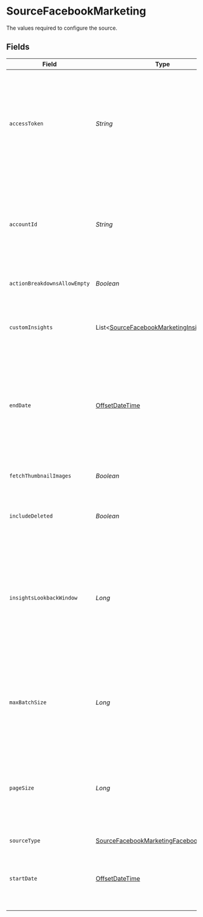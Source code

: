 # SourceFacebookMarketing

The values required to configure the source.


## Fields

| Field                                                                                                                                                                                                                                                                                                                                                               | Type                                                                                                                                                                                                                                                                                                                                                                | Required                                                                                                                                                                                                                                                                                                                                                            | Description                                                                                                                                                                                                                                                                                                                                                         | Example                                                                                                                                                                                                                                                                                                                                                             |
| ------------------------------------------------------------------------------------------------------------------------------------------------------------------------------------------------------------------------------------------------------------------------------------------------------------------------------------------------------------------- | ------------------------------------------------------------------------------------------------------------------------------------------------------------------------------------------------------------------------------------------------------------------------------------------------------------------------------------------------------------------- | ------------------------------------------------------------------------------------------------------------------------------------------------------------------------------------------------------------------------------------------------------------------------------------------------------------------------------------------------------------------- | ------------------------------------------------------------------------------------------------------------------------------------------------------------------------------------------------------------------------------------------------------------------------------------------------------------------------------------------------------------------- | ------------------------------------------------------------------------------------------------------------------------------------------------------------------------------------------------------------------------------------------------------------------------------------------------------------------------------------------------------------------- |
| `accessToken`                                                                                                                                                                                                                                                                                                                                                       | *String*                                                                                                                                                                                                                                                                                                                                                            | :heavy_check_mark:                                                                                                                                                                                                                                                                                                                                                  | The value of the generated access token. From your App’s Dashboard, click on "Marketing API" then "Tools". Select permissions <b>ads_management, ads_read, read_insights, business_management</b>. Then click on "Get token". See the <a href="https://docs.airbyte.com/integrations/sources/facebook-marketing">docs</a> for more information.                     |                                                                                                                                                                                                                                                                                                                                                                     |
| `accountId`                                                                                                                                                                                                                                                                                                                                                         | *String*                                                                                                                                                                                                                                                                                                                                                            | :heavy_check_mark:                                                                                                                                                                                                                                                                                                                                                  | The Facebook Ad account ID to use when pulling data from the Facebook Marketing API. Open your Meta Ads Manager. The Ad account ID number is in the account dropdown menu or in your browser's address bar. See the <a href="https://www.facebook.com/business/help/1492627900875762">docs</a> for more information.                                                | 111111111111111                                                                                                                                                                                                                                                                                                                                                     |
| `actionBreakdownsAllowEmpty`                                                                                                                                                                                                                                                                                                                                        | *Boolean*                                                                                                                                                                                                                                                                                                                                                           | :heavy_minus_sign:                                                                                                                                                                                                                                                                                                                                                  | Allows action_breakdowns to be an empty list                                                                                                                                                                                                                                                                                                                        |                                                                                                                                                                                                                                                                                                                                                                     |
| `customInsights`                                                                                                                                                                                                                                                                                                                                                    | List<[SourceFacebookMarketingInsightConfig](../../models/shared/SourceFacebookMarketingInsightConfig.md)>                                                                                                                                                                                                                                                           | :heavy_minus_sign:                                                                                                                                                                                                                                                                                                                                                  | A list which contains ad statistics entries, each entry must have a name and can contains fields, breakdowns or action_breakdowns. Click on "add" to fill this field.                                                                                                                                                                                               |                                                                                                                                                                                                                                                                                                                                                                     |
| `endDate`                                                                                                                                                                                                                                                                                                                                                           | [OffsetDateTime](https://docs.oracle.com/javase/8/docs/api/java/time/OffsetDateTime.html)                                                                                                                                                                                                                                                                           | :heavy_minus_sign:                                                                                                                                                                                                                                                                                                                                                  | The date until which you'd like to replicate data for all incremental streams, in the format YYYY-MM-DDT00:00:00Z. All data generated between the start date and this end date will be replicated. Not setting this option will result in always syncing the latest data.                                                                                           | 2017-01-26T00:00:00Z                                                                                                                                                                                                                                                                                                                                                |
| `fetchThumbnailImages`                                                                                                                                                                                                                                                                                                                                              | *Boolean*                                                                                                                                                                                                                                                                                                                                                           | :heavy_minus_sign:                                                                                                                                                                                                                                                                                                                                                  | Set to active if you want to fetch the thumbnail_url and store the result in thumbnail_data_url for each Ad Creative.                                                                                                                                                                                                                                               |                                                                                                                                                                                                                                                                                                                                                                     |
| `includeDeleted`                                                                                                                                                                                                                                                                                                                                                    | *Boolean*                                                                                                                                                                                                                                                                                                                                                           | :heavy_minus_sign:                                                                                                                                                                                                                                                                                                                                                  | Set to active if you want to include data from deleted Campaigns, Ads, and AdSets.                                                                                                                                                                                                                                                                                  |                                                                                                                                                                                                                                                                                                                                                                     |
| `insightsLookbackWindow`                                                                                                                                                                                                                                                                                                                                            | *Long*                                                                                                                                                                                                                                                                                                                                                              | :heavy_minus_sign:                                                                                                                                                                                                                                                                                                                                                  | The attribution window. Facebook freezes insight data 28 days after it was generated, which means that all data from the past 28 days may have changed since we last emitted it, so you can retrieve refreshed insights from the past by setting this parameter. If you set a custom lookback window value in Facebook account, please provide the same value here. |                                                                                                                                                                                                                                                                                                                                                                     |
| `maxBatchSize`                                                                                                                                                                                                                                                                                                                                                      | *Long*                                                                                                                                                                                                                                                                                                                                                              | :heavy_minus_sign:                                                                                                                                                                                                                                                                                                                                                  | Maximum batch size used when sending batch requests to Facebook API. Most users do not need to set this field unless they specifically need to tune the connector to address specific issues or use cases.                                                                                                                                                          |                                                                                                                                                                                                                                                                                                                                                                     |
| `pageSize`                                                                                                                                                                                                                                                                                                                                                          | *Long*                                                                                                                                                                                                                                                                                                                                                              | :heavy_minus_sign:                                                                                                                                                                                                                                                                                                                                                  | Page size used when sending requests to Facebook API to specify number of records per page when response has pagination. Most users do not need to set this field unless they specifically need to tune the connector to address specific issues or use cases.                                                                                                      |                                                                                                                                                                                                                                                                                                                                                                     |
| `sourceType`                                                                                                                                                                                                                                                                                                                                                        | [SourceFacebookMarketingFacebookMarketing](../../models/shared/SourceFacebookMarketingFacebookMarketing.md)                                                                                                                                                                                                                                                         | :heavy_check_mark:                                                                                                                                                                                                                                                                                                                                                  | N/A                                                                                                                                                                                                                                                                                                                                                                 |                                                                                                                                                                                                                                                                                                                                                                     |
| `startDate`                                                                                                                                                                                                                                                                                                                                                         | [OffsetDateTime](https://docs.oracle.com/javase/8/docs/api/java/time/OffsetDateTime.html)                                                                                                                                                                                                                                                                           | :heavy_check_mark:                                                                                                                                                                                                                                                                                                                                                  | The date from which you'd like to replicate data for all incremental streams, in the format YYYY-MM-DDT00:00:00Z. All data generated after this date will be replicated.                                                                                                                                                                                            | 2017-01-25T00:00:00Z                                                                                                                                                                                                                                                                                                                                                |